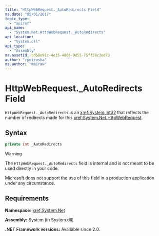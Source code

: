 ```yaml
---
title: "HttpWebRequest._AutoRedirects Field"
ms.date: "05/01/2017"
topic_type: 
  - "apiref"
api_name: 
  - "System.Net.HttpWebRequest._AutoRedirects"
api_location: 
  - "System.dll"
api_type: 
  - "Assembly"
ms.assetid: bd58e91c-4e35-4866-9d55-75ff58c3ed73
author: "rpetrusha"
ms.author: "mairaw"
---
```


# HttpWebRequest.\_AutoRedirects Field

`HttpWebRequest._AutoRedirects` is an <xref:System.Int32> that reflects the number of redirects made for this <xref:System.Net.HttpWebRequest>.

## Syntax  
  
```csharp  
private int _AutoRedirects
```

> [!WARNING]
> The `HttpWebRequest._AutoRedirects` field is internal and is not meant to be used directly in your code.
> 
> Microsoft does not support the use of this field in a production application under any circumstance.

## Requirements

**Namespace:** <xref:System.Net>

**Assembly:** System (in System.dll)

**.NET Framework versions:** Available since 2.0.
